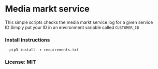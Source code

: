 #   Media markt service

This simple scripts checks the media markt service log for a given service ID
Simply put your ID in an environment variable called ``` CUSTOMER_ID ```

### Install instructions

  ```python3
    pip3 install -r requirements.txt
  ```

### License: MIT
